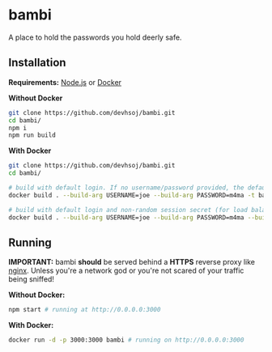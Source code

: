 # bambi

A place to hold the passwords you hold deerly safe. 

## Installation

**Requirements:** [Node.js](https://nodejs.org/en/download) or [Docker](https://docs.docker.com/get-docker/)

**Without Docker**
```bash
git clone https://github.com/devhsoj/bambi.git
cd bambi/
npm i
npm run build

```

**With Docker**
```bash
git clone https://github.com/devhsoj/bambi.git
cd bambi/

# build with default login. If no username/password provided, the default login will be admin:admin
docker build . --build-arg USERNAME=joe --build-arg PASSWORD=m4ma -t bambi

# build with default login and non-random session secret (for load balancing/multiple instances of bambi)
docker build . --build-arg USERNAME=joe --build-arg PASSWORD=m4ma --build-arg SESSION_SECRET=bUrn3d! -t bambi
```

## Running

**IMPORTANT:** bambi **should** be served behind a **HTTPS** reverse proxy like [nginx](https://www.nginx.com/). Unless you're a network god or you're not scared of your traffic being sniffed!

**Without Docker:**
```bash
npm start # running at http://0.0.0.0:3000
```

**With Docker:**
```bash
docker run -d -p 3000:3000 bambi # running on http://0.0.0.0:3000
```